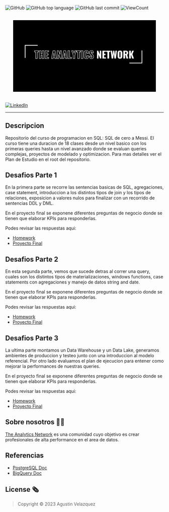 ![GitHub](https://img.shields.io/github/license/agvelazquez/the-analytics-network-sql?style=flat)
![GitHub top language](https://img.shields.io/github/languages/top/agvelazquez/the-analytics-network-sql?style=flat)
![GitHub last commit](https://img.shields.io/github/last-commit/agvelazquez/the-analytics-network-sql?style=flat)
![ViewCount](https://views.whatilearened.today/views/github/agvelazquez/the-analytics-network-sql.svg?cache=remove)


<p align="center">  
	<br>
	<a href="https://sqldeceroamessi.carrd.co/">
        <img width="90%" height="10%" src="/images/The%20Analytics%20Network.png?raw=true"> 
    </a>
    <br>
    <br>
</p>


[![LinkedIn](https://img.shields.io/badge/LinkedIn-0077B5?style=for-the-badge&logo=linkedin&logoColor=white)](https://www.linkedin.com/in/velazquezagustin/)

***

## Descripcion
Repositorio del curso de programacion en SQL: SQL de cero a Messi. El curso tiene una duracion de 18 clases desde un nivel basico con los primeras queries hasta un nivel avanzado donde se evaluan queries complejas, proyectos de modelado y optimizacion. Para mas detalles ver el Plan de Estudio en el root del repositorio.



## Desafios Parte 1

En la primera parte se recorre las sentencias basicas de SQL, agregaciones, case statement, introduccion a los distintos tipos de join y los tipos de relaciones, exposicion a valores nulos para finalizar con un recorrido de sentencias DDL y DML. 

En el proyecto final se exponene diferentes preguntas de negocio donde se tienen que elaborar KPIs para responderlas.

Podes revisar las respuestas aqui: 
- [Homework](parte-1/homework)
- [Proyecto Final](parte-1/project)


## Desafios Parte 2

En esta segunda parte, vemos que sucede detras al correr una query, cuales son los distintos tipos de materializaciones, windows functions, case statements con agregaciones y manejo de datos string and date. 

En el proyecto final se exponene diferentes preguntas de negocio donde se tienen que elaborar KPIs para responderlas.

Podes revisar las respuestas aqui: 
- [Homework](parte-2/homework)
- [Proyecto Final](parte-2/project)


## Desafios Parte 3

La ultima parte montamos un Data Warehouse y un Data Lake, generamos ambientes de produccion y testeo junto con una introduccion al modelo referencial. Por otro lado evaluamos el plan de ejecucion para entener como mejorar la performances de nuestras queries. 

En el proyecto final se exponene diferentes preguntas de negocio donde se tienen que elaborar KPIs para responderlas.

Podes revisar las respuestas aqui: 
- [Homework](parte-3/homework)
- [Proyecto Final](parte-3/project)


## Sobre nosotros 👋🏼

[The Analytics Network](https://sqldeceroamessi.carrd.co/) es una comunidad cuyo objetivo es crear profesionales de alta performance en el area de datos.

## Referencias 

- [PostgreSQL Doc](https://www.postgresql.org/docs/current/functions.html)
- [BigQuery Doc](https://cloud.google.com/bigquery/docs/reference/standard-sql/query-syntax?hl=es-419)

## License 🗞

> Copyright © 2023 Agustin Velazquez
